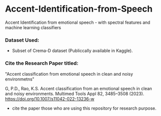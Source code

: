 # Accent-Identification-from-Speech
Accent Identification from emotional speech - with spectral features and machine learning classifiers

### Dataset Used: 
- Subset of Crema-D dataset (Publiccally available in Kaggle).

### Cite the Research Paper titled: 
"Accent classification from emotional speech in clean and noisy environmetns"

G, P.D., Rao, K.S. Accent classification from an emotional speech in clean and noisy environments. Multimed Tools Appl 82, 3485–3508 (2023). https://doi.org/10.1007/s11042-022-13236-w

- cite the paper those who are using this repository for research purpose.

